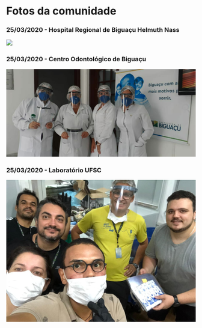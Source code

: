 # Fotos da comunidade

### 25/03/2020 - Hospital Regional de Biguaçu Helmuth Nass
![](25_03_2020_Hospital_Regional_de_Biguaçu_Helmuth_Nass.jpeg)
### 25/03/2020 - Centro Odontológico de Biguaçu
![](25_03_2020_Centro_Odontológico_de_Biguaçu.jpeg)
### 25/03/2020 - Laboratório UFSC
![](25_03_2020_Laboratorio_UFSC.jpeg)

